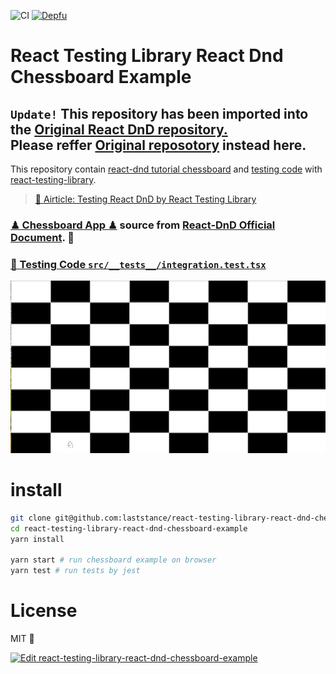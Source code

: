![CI](https://github.com/laststance/react-testing-library-react-dnd-chessboard-example/workflows/CI/badge.svg) [![Depfu](https://badges.depfu.com/badges/e5e4da86755da4c888f51c5d146065e1/overview.svg)](https://depfu.com/github/laststance/react-testing-library-react-dnd-chessboard-example?project_id=14125)

# React Testing Library React Dnd Chessboard Example 

## `Update!` This repository has been imported into the [Original React DnD repository.](https://github.com/react-dnd/react-dnd/pull/2733)<br/> Please reffer [Original reposotory](https://github.com/react-dnd/react-dnd/tree/main/packages/examples-hooks/src/00-chessboard) instead here.


This repository contain [react-dnd tutorial chessboard](https://react-dnd.github.io/react-dnd/docs/tutorial) and [testing code](https://github.com/laststance/react-testing-library-react-dnd-chessboard-example/blob/master/src/__tests__/integration.test.tsx) with [react-testing-library](https://testing-library.com/docs/react-testing-library/intro).  

> [📕 Airticle: Testing React DnD by React Testing Library](https://dev.to/malloc007/testing-react-dnd-by-react-testing-library-4ob)

### [♟ Chessboard App ♟](https://react-testing-library-react-dnd-chessboard-example.netlify.app/) source from [React-DnD Official Document](https://github.com/react-dnd/react-dnd/tree/main/packages/documentation/examples-hooks/src/00-chessboard). 📒

### [🐙 Testing Code `src/__tests__/integration.test.tsx`](https://github.com/laststance/react-testing-library-react-dnd-chessboard-example/blob/master/src/__tests__/integration.test.tsx)

<a href="https://react-testing-library-react-dnd-chessboard-example.netlify.app/"><img src="https://raw.githubusercontent.com/laststance/react-testing-library-react-dnd-chessboard-example/master/top.png" alt="chessboard"/></a>



# install

```sh
git clone git@github.com:laststance/react-testing-library-react-dnd-chessboard-example.git
cd react-testing-library-react-dnd-chessboard-example
yarn install

yarn start # run chessboard example on browser
yarn test # run tests by jest
```

# License
MIT 📒



[![Edit react-testing-library-react-dnd-chessboard-example](https://codesandbox.io/static/img/play-codesandbox.svg)](https://codesandbox.io/s/react-testing-library-react-dnd-chessboard-example-2k8hd?fontsize=14&hidenavigation=1&theme=dark&view=preview)
